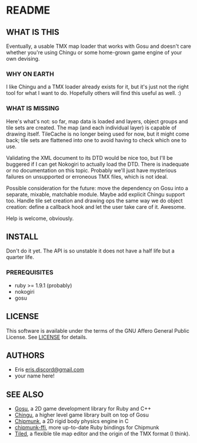# README
## WHAT IS THIS

Eventually, a usable TMX map loader that works with Gosu and doesn't care 
whether you're using Chingu or some home-grown game engine of your own
devising.

### WHY ON EARTH

I like Chingu and a TMX loader already exists for it, but it's just not the
right tool for what I want to do. Hopefully others will find this useful as
well. :)

### WHAT IS MISSING

Here's what's not: so far, map data is loaded and layers, object groups and
tile sets are created. The map (and each individual layer) is capable of
drawing itself. TileCache is no longer being used for now, but it might come
back; tile sets are flattened into one to avoid having to check which one to
use.

Validating the XML document to its DTD would be nice too, but I'll be buggered
if I can get Nokogiri to actually load the DTD. There is inadequate or no
documentation on this topic. Probably we'll just have mysterious failures on
unsupported or erroneous TMX files, which is not ideal.

Possible consideration for the future: move the dependency on Gosu into a
separate, mixable, matchable module. Maybe add explicit Chingu support too.
Handle tile set creation and drawing ops the same way we do object creation:
define a callback hook and let the user take care of it. Awesome.

Help is welcome, obviously.

## INSTALL

Don't do it yet. The API is so unstable it does not have a half life but a
quarter life.

### PREREQUISITES

* ruby >= 1.9.1 (probably)
* nokogiri
* gosu

## LICENSE

This software is available under the terms of the GNU Affero General Public License. See [LICENSE](LICENSE) for details.

## AUTHORS

* Eris <eris.discord@gmail.com>
* your name here!

## SEE ALSO

* [Gosu][], a 2D game development library for Ruby and C++
* [Chingu][], a higher level game library built on top of Gosu
* [Chipmunk][], a 2D rigid body physics engine in C
* [chipmunk-ffi][], more up-to-date Ruby bindings for Chipmunk
* [Tiled][], a flexible tile map editor and the origin of the TMX format (I
  think).

[chingu]: http://github.com/ippa/chingu
[chipmunk]: http://code.google.com/p/chipmunk-physics
[chipmunk-ffi]: http://github.com/shawn42/chipmunk-ffi
[gosu]: http://libgosu.org
[tiled]: http://mapeditor.org/
